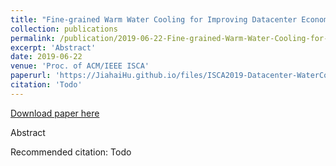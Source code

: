 ```yaml
---
title: "Fine-grained Warm Water Cooling for Improving Datacenter Economy"
collection: publications
permalink: /publication/2019-06-22-Fine-grained-Warm-Water-Cooling-for-Improving-Datacenter-Economy
excerpt: 'Abstract'
date: 2019-06-22
venue: 'Proc. of ACM/IEEE ISCA'
paperurl: 'https://JiahaiHu.github.io/files/ISCA2019-Datacenter-WaterCooling-FangmingLiu.pdf'
citation: 'Todo'
---
```


<a href='https://JiahaiHu.github.io/files/ISCA2019-Datacenter-WaterCooling-FangmingLiu.pdf'>Download paper here</a>

Abstract

Recommended citation: Todo